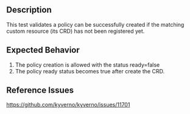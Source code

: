 ## Description

This test validates a policy can be successfully created if the matching custom resource (its CRD) has not been registered yet.

## Expected Behavior

1. The policy creation is allowed with the status ready=false
2. The policy ready status becomes true after create the CRD.

## Reference Issues

https://github.com/kyverno/kyverno/issues/11701
